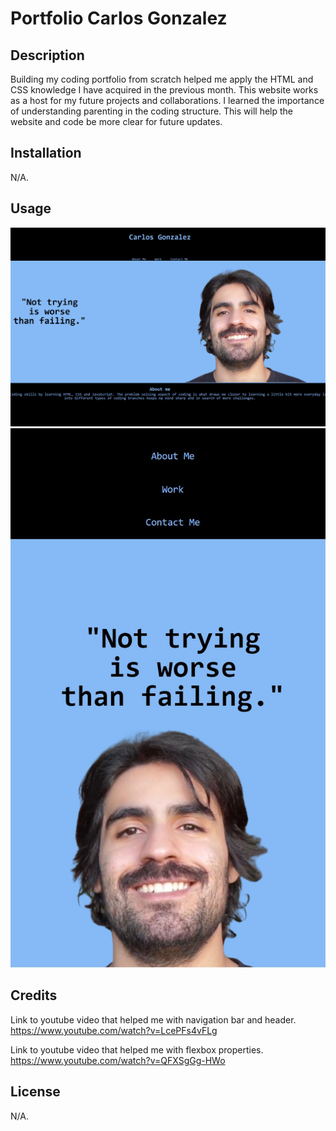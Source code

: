 # Portfolio Carlos Gonzalez

## Description

Building my coding portfolio from scratch helped me apply the HTML and CSS knowledge I have acquired in the previous month. This website works as a host for my future projects and collaborations. I learned the importance of understanding parenting in the coding structure. This will help the website and code be more clear for future updates.  


## Installation

N/A.

## Usage

![alt text](<images/Website Portfolio Carlos preview.jpg>)
![alt text](<images/website responsiveness portfolio.jpg>)


## Credits
Link to youtube video that helped me with navigation bar and header. 
https://www.youtube.com/watch?v=LcePFs4vFLg

Link to youtube video that helped me with flexbox properties.
https://www.youtube.com/watch?v=QFXSgGg-HWo

## License

N/A.